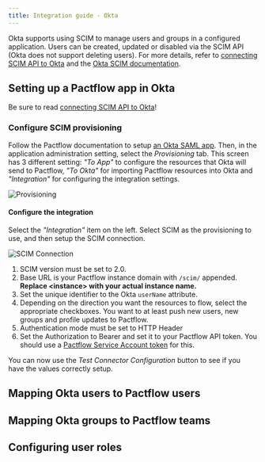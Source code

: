 ```yaml
---
title: Integration guide - Okta
---
```


Okta supports using SCIM to manage users and groups in a configured application. Users can be created, updated or 
disabled via the SCIM API (Okta does not support deleting users). For more details, refer to
[connecting SCIM API to Okta](https://developer.okta.com/docs/guides/scim-provisioning-integration-connect/main/) and the
[Okta SCIM documentation](https://developer.okta.com/docs/concepts/scim/).  

## Setting up a Pactflow app in Okta

Be sure to read [connecting SCIM API to Okta](https://developer.okta.com/docs/guides/scim-provisioning-integration-connect/main/)!

### Configure SCIM provisioning

Follow the Pactflow documentation to setup [an Okta SAML app](/docs/user-interface/settings/authentication#okta). Then, in 
the application administration setting, select the *Provisioning* tab. This screen has 3 different setting: *"To App"* to 
configure the resources that Okta will send to Pactflow, *"To Okta"* for importing Pactflow resources into Okta and 
*"Integration"* for configuring the integration settings.

![Provisioning](/scim/okta-1.png)

#### Configure the integration

Select the *"Integration"* item on the left. Select SCIM as the provisioning to use, and then setup the SCIM connection.

![SCIM Connection](/scim/okta-scim-connection.png)

1. SCIM version must be set to 2.0.
2. Base URL is your Pactflow instance domain with `/scim/` appended. **Replace &lt;instance&gt; with your actual instance name.**
3. Set the unique identifier to the Okta `userName` attribute.
4. Depending on the direction you want the resources to flow, select the appropriate checkboxes. You want to at least push new users, new groups and profile updates to Pactflow.
5. Authentication mode must be set to HTTP Header
6. Set the Authorization to Bearer and set it to your Pactflow API token. You should use a [Pactflow Service Account token](/docs/user-interface/settings/users#system-accounts) for this.  

You can now use the *Test Connector Configuration* button to see if you have the values correctly setup.

## Mapping Okta users to Pactflow users

## Mapping Okta groups to Pactflow teams

## Configuring user roles

